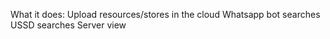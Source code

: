 What it does:
Upload resources/stores in the cloud Whatsapp bot searches USSD searches Server view

